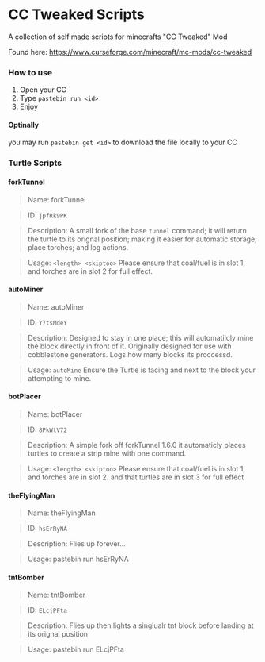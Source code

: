 # CC Tweaked Scripts
 A collection of self made scripts for minecrafts "CC Tweaked" Mod

Found here: https://www.curseforge.com/minecraft/mc-mods/cc-tweaked

### How to use
1. Open your CC
2. Type `pastebin run <id>`
3. Enjoy

#### Optinally
you may run `pastebin get <id>` to download the file locally to your CC

### Turtle Scripts

#### forkTunnel

> Name: forkTunnel

> ID: `jpfRk9PK`

> Description: A small fork of the base `tunnel` command; it will return the turtle to its orignal position; making it easier for automatic storage; place torches; and log actions.

> Usage: `<length> <skiptoo>` Please ensure that coal/fuel is in slot 1, and torches are in slot 2 for full effect.

#### autoMiner
> Name: autoMiner

> ID: `Y7tsMdeY`

> Description: Designed to stay in one place; this will automatilcly mine the block directly in front of it. Originally designed for use with cobblestone generators. Logs how many blocks its proccessd.

> Usage: `autoMine` Ensure the Turtle is facing and next to the block your attempting to mine.

#### botPlacer
> Name: botPlacer

> ID: `8PkWtV72`

> Description: A simple fork off forkTunnel 1.6.0 it automaticly places turtles to create a strip mine with one command. 

> Usage: `<length> <skiptoo>` Please ensure that coal/fuel is in slot 1, and torches are in slot 2. and that turtles are in slot 3 for full effect
#### theFlyingMan
> Name: theFlyingMan

> ID: `hsErRyNA`

> Description: Flies up forever...

> Usage: pastebin run hsErRyNA

#### tntBomber

> Name: tntBomber

> ID: `ELcjPFta`

> Description: Flies up then lights a singlualr tnt block before landing at its orignal position

> Usage: pastebin run ELcjPFta <height>
